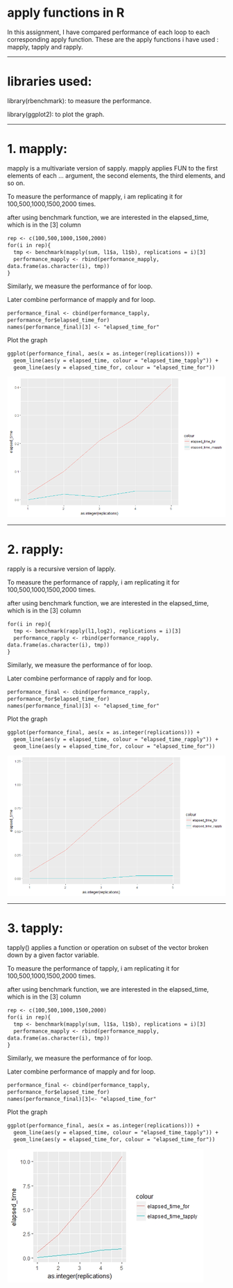 # apply functions in R

In this assignment, I have compared performance of each loop to each corresponding apply function.
These are the apply functions i have used : mapply, tapply and rapply.


-----

# libraries used: 
library(rbenchmark): to measure the performance.

library(ggplot2): to plot the graph.


--------

# 1. mapply:
mapply is a multivariate version of sapply. mapply applies FUN to the first elements of each … argument, the second elements, the third elements, and so on. 

To measure the performance of mapply, i am replicating it for 100,500,1000,1500,2000 times.

after using benchmark function, we are interested in the elapsed_time, which is in the [3] column
```
rep <- c(100,500,1000,1500,2000)
for(i in rep){
  tmp <- benchmark(mapply(sum, l1$a, l1$b), replications = i)[3]
  performance_mapply <- rbind(performance_mapply, data.frame(as.character(i), tmp))
}
```
Similarly, we measure the performance of for loop.

Later combine performance of mapply and for loop.
```
performance_final <- cbind(performance_tapply, performance_for$elapsed_time_for)
names(performance_final)[3] <- "elapsed_time_for"
```
Plot the graph
```
ggplot(performance_final, aes(x = as.integer(replications))) + 
  geom_line(aes(y = elapsed_time, colour = "elapsed_time_tapply")) + 
  geom_line(aes(y = elapsed_time_for, colour = "elapsed_time_for"))
```
![](images/mapply_plot.png)

-------
# 2. rapply:
rapply is a recursive version of lapply.

To measure the performance of rapply, i am replicating it for 100,500,1000,1500,2000 times.

after using benchmark function, we are interested in the elapsed_time, which is in the [3] column
```
for(i in rep){
  tmp <- benchmark(rapply(l1,log2), replications = i)[3]
  performance_rapply <- rbind(performance_rapply, data.frame(as.character(i), tmp))
}
```
Similarly, we measure the performance of for loop.

Later combine performance of rapply and for loop.
```
performance_final <- cbind(performance_rapply, performance_for$elapsed_time_for)
names(performance_final)[3] <- "elapsed_time_for"

```
Plot the graph
```
ggplot(performance_final, aes(x = as.integer(replications))) + 
  geom_line(aes(y = elapsed_time, colour = "elapsed_time_rapply")) + 
  geom_line(aes(y = elapsed_time_for, colour = "elapsed_time_for"))
```
![](images/rapply_plot.png)

-------

# 3. tapply:
tapply() applies a function or operation on subset of the vector broken down by a given factor variable. 

To measure the performance of tapply, i am replicating it for 100,500,1000,1500,2000 times.

after using benchmark function, we are interested in the elapsed_time, which is in the [3] column
```
rep <- c(100,500,1000,1500,2000)
for(i in rep){
  tmp <- benchmark(mapply(sum, l1$a, l1$b), replications = i)[3]
  performance_mapply <- rbind(performance_mapply, data.frame(as.character(i), tmp))
}
```
Similarly, we measure the performance of for loop.

Later combine performance of mapply and for loop.
```
performance_final <- cbind(performance_tapply, performance_for$elapsed_time_for)
names(performance_final)[3]<- "elapsed_time_for"
```
Plot the graph
```
ggplot(performance_final, aes(x = as.integer(replications))) + 
  geom_line(aes(y = elapsed_time, colour = "elapsed_time_tapply")) + 
  geom_line(aes(y = elapsed_time_for, colour = "elapsed_time_for"))
```
![](images/tapply_plot.jpeg)



